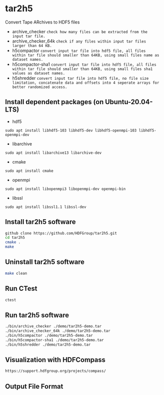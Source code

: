 # tar2h5
Convert Tape ARchives to HDF5 files

* archive_checker
    ```check how many files can be extracted from the input tar file.```
* archive_checker_64k
    ```check if any files within input tar files larger than 64 KB.```
* h5compactor
    ```convert input tar file into hdf5 file, all files within tar file should smaller than 64KB, using small files name as dataset names.```
* h5compactor-sha1
    ```convert input tar file into hdf5 file, all files within tar file should smaller than 64KB, using small files sha1 values as dataset names.```
* h5shredder
    ```convert input tar file into hdf5 file, no file size limitation, concatenate data and offsets into 4 seperate arrays for better randomized access.```

## Install dependent packages (on Ubuntu-20.04-LTS)

* hdf5
``` 
sudo apt install libhdf5-103 libhdf5-dev libhdf5-openmpi-103 libhdf5-openmpi-dev
```
* libarchive
```
sudo apt install libarchive13 libarchive-dev
```      
* cmake
```
sudo apt install cmake
```
* openmpi
```
sudo apt install libopenmpi3 libopenmpi-dev openmpi-bin
```
* libssl
```
sudo apt install libssl1.1 libssl-dev 
```

## Install tar2h5 software

```bash
github clone https://github.com/HDFGroup/tar2h5.git
cd tar2h5
cmake .
make
```

## Uninstall tar2h5 software
```bash
make clean
```

## Run CTest
```bash
ctest
```

## Run tar2h5 software
```bash
./bin/archive_checker ./demo/tar2h5-demo.tar
./bin/archive_checker_64k ./demo/tar2h5-demo.tar
./bin/h5compactor ./demo/tar2h5-demo.tar
./bin/h5compactor-sha1 ./demo/tar2h5-demo.tar
./bin/h5shredder ./demo/tar2h5-demo.tar
```

## Visualization with HDFCompass
```bash
https://support.hdfgroup.org/projects/compass/
```

## Output File Format

